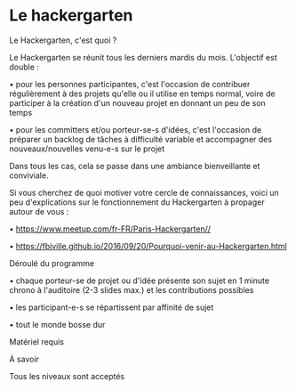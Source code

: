# Le hackergarten

<!-- MACRO{snippet|debug=false|ignoreDownloadError=false|verbatim=false|file=src/site/resources/fragments/breadcrum.snippet.html} -->

Le Hackergarten, c'est quoi ?

Le Hackergarten se réunit tous les derniers mardis du mois. L'objectif est double :

• pour les personnes participantes, c'est l'occasion de contribuer régulièrement à des projets qu'elle ou il utilise en temps normal, voire de participer à la création d'un nouveau projet en donnant un peu de son temps

• pour les committers et/ou porteur-se-s d'idées, c'est l'occasion de préparer un backlog de tâches à difficulté variable et accompagner des nouveaux/nouvelles venu-e-s sur le projet

Dans tous les cas, cela se passe dans une ambiance bienveillante et conviviale.

Si vous cherchez de quoi motiver votre cercle de connaissances, voici un peu d'explications sur le fonctionnement du Hackergarten à propager autour de vous :

• <https://www.meetup.com/fr-FR/Paris-Hackergarten//>

• <https://fbiville.github.io/2016/09/20/Pourquoi-venir-au-Hackergarten.html>

Déroulé du programme

• chaque porteur-se de projet ou d'idée présente son sujet en 1 minute chrono à l'auditoire (2-3 slides max.) et les contributions possibles

• les participant-e-s se répartissent par affinité de sujet

• tout le monde bosse dur

Matériel requis

À savoir

Tous les niveaux sont acceptés
